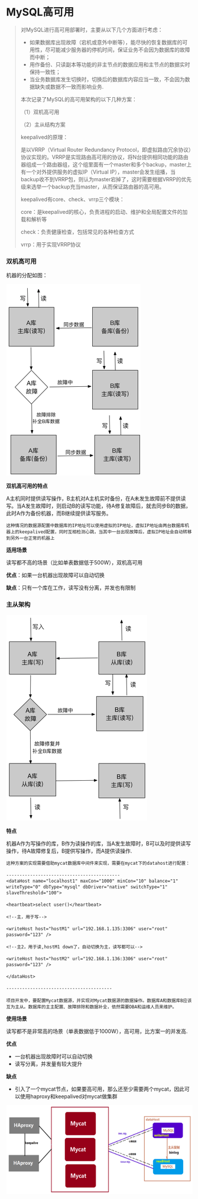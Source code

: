# MySQL高可用

> 对MySQL进行高可用部署时，主要从以下几个方面进行考虑：
>
> - 如果数据库出现故障（宕机或意外中断等），能尽快的恢复数据库的可用性，尽可能减少服务器的停机时间，保证业务不会因为数据库的故障而中断；
> - 用作备份、只读副本等功能的非主节点的数据应用和主节点的数据实时保持一致性；
> - 当业务数据库发生切换时，切换后的数据库内容应当一致，不会因为数据缺失或数据不一致而影响业务.
>
> 
>
> 本次记录了MySQL的高可用架构的以下几种方案：
>
> （1）双机高可用
>
> （2）主从结构方案
>
> keepalived的原理：
>
> 是以VRRP（Virtual Router Redundancy Protocol，即虚拟路由冗余协议）协议实现的。VRRP是实现路由高可用的协议，将N台提供相同功能的路由器组成一个路由器组，这个组里面有一个master和多个backup，master上有一个对外提供服务的虚拟IP（Virtual IP），master会发生组播，当backup收不到VRRP包，则认为master宕掉了，这时需要根据VRRP的优先级来选举一个backup充当master，从而保证路由器的高可用。
>
> keepalived有core、check、vrrp三个模块：
>
> core：是keepalived的核心，负责进程的启动、维护和全局配置文件的加载和解析等
>
> check：负责健康检查，包括常见的各种检查方式
>
> vrrp：用于实现VRRP协议











### 双机高可用

机器的分配如图：

![](../images/MySQL双机高可用.png)

**双机高可用的特点**<br>

A主机同时提供读写操作，B主机对A主机实时备份，在A未发生故障前不提供读写。当A发生故障时，则启动B的读写功能，待A修复故障后，就去同步B的数据，此时A作为备份机器，而B继续提供读写服务。

```
这种情况的数据源配置中数据库的IP地址可以使用虚拟的IP地址，虚拟IP地址由两台数据库机器上的keepalived配置，同时互相检测心跳，当其中一台出现故障后，虚拟IP地址会自动转移到另外一台正常的机器上
```

**适用场景**

读写都不高的场景（比如单表数据低于500W），双机高可用

**优点**：如果一台机器出现故障可以自动切换

**缺点**：只有一个库在工作，读写没有分离，并发也有限制



### 主从架构

![](../images/MySQ从主结构.png)

**特点**

机器A作为写操作的库，B作为读操作的库，当A发生故障时，B可以及时提供读写操作，待A故障修复后，B提供写操作，而A提供读操作.

```
这种方案的实现需要借助mycat数据库中间件来实现，需要在mycat下的datahost进行配置：

-------------------------------------------
<dataHost name="localhost1" maxCon="1000" minCon="10" balance="1" writeType="0" dbType="mysql" dbDriver="native" switchType="1" slaveThreshold="100">

<heartbeat>select user()</heartbeat>

<!--主，用于写-->

<writeHost host="hostM1" url="192.168.1.135:3306" user="root" password="123" />

<!--主2，用于读,hostM1 down了，自动切换为主，读写都可以-->

<writeHost host="hostM2" url="192.168.1.136:3306" user="root" password="123" />

</dataHost>

----------------------------------------

项目开发中，要配置Mycat数据源，并实现对Mycat数据源的数据操作。数据库A和数据库B应该互为主从。数据库的主主配置、故障排除和数据补全，依然需要DBA和运维人员来维护。
```

**使用场景**

读写都不是非常高的场景（单表数据低于1000W），高可用，比方案一的并发高.

**优点**

- 一台机器出现故障时可以自动切换
- 读写分离，并发量有较大提升

**缺点**

- 引入了一个mycat节点，如果要高可用，那么还至少需要两个mycat，因此可以使用haproxy和keepalived对mycat做集群

![](../images/基于mycat的主从高可用配置.png)





